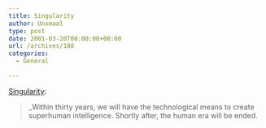```yaml
---
title: Singularity
author: Unxmaal
type: post
date: 2001-03-20T00:00:00+00:00
url: /archives/188
categories:
  - General

---
```

<A HREF="http://www-rohan.sdsu.edu/faculty/vinge/misc/singularity.html">Singularity</A>:

> _Within thirty years, we will have the technological means to create superhuman intelligence. Shortly after, the human era will be ended.</p></blockquote> 
> 
> </i>